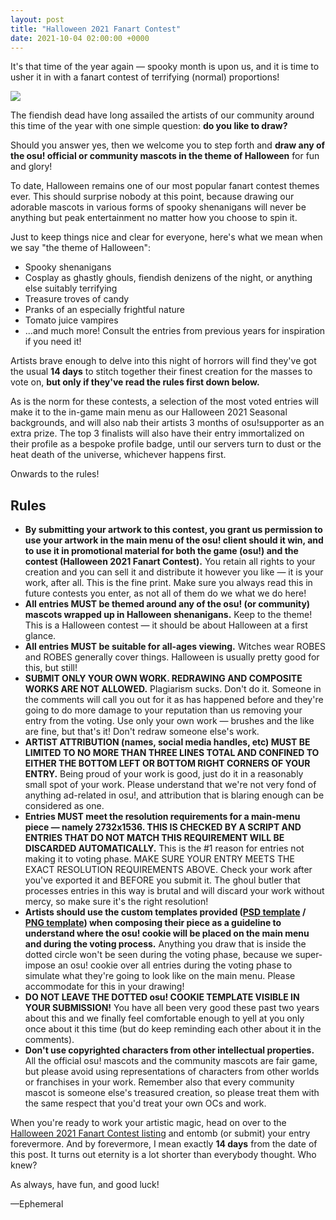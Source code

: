 ```yaml
---
layout: post
title: "Halloween 2021 Fanart Contest"
date: 2021-10-04 02:00:00 +0000
---
```


It's that time of the year again — spooky month is upon us, and it is time to usher it in with a fanart contest of terrifying (normal) proportions!

![](https://assets.ppy.sh/contests/135/header.jpg)

The fiendish dead have long assailed the artists of our community around this time of the year with one simple question: **do you like to draw?**

Should you answer yes, then we welcome you to step forth and **draw any of the osu! official or community mascots in the theme of Halloween** for fun and glory!

To date, Halloween remains one of our most popular fanart contest themes ever. This should surprise nobody at this point, because drawing our adorable mascots in various forms of spooky shenanigans will never be anything but peak entertainment no matter how you choose to spin it.

Just to keep things nice and clear for everyone, here's what we mean when we say "the theme of Halloween":

- Spooky shenanigans
- Cosplay as ghastly ghouls, fiendish denizens of the night, or anything else suitably terrifying
- Treasure troves of candy
- Pranks of an especially frightful nature
- Tomato juice vampires
- ...and much more! Consult the entries from previous years for inspiration if you need it!

Artists brave enough to delve into this night of horrors will find they've got the usual **14 days** to stitch together their finest creation for the masses to vote on, **but only if they've read the rules first down below.**

As is the norm for these contests, a selection of the most voted entries will make it to the in-game main menu as our Halloween 2021 Seasonal backgrounds, and will also nab their artists 3 months of osu!supporter as an extra prize. The top 3 finalists will also have their entry immortalized on their profile as a bespoke profile badge, until our servers turn to dust or the heat death of the universe, whichever happens first.

Onwards to the rules!

## Rules

- **By submitting your artwork to this contest, you grant us permission to use your artwork in the main menu of the osu! client should it win, and to use it in promotional material for both the game (osu!) and the contest (Halloween 2021 Fanart Contest).** You retain all rights to your creation and you can sell it and distribute it however you like — it is your work, after all. This is the fine print. Make sure you always read this in future contests you enter, as not all of them do we what we do here!
- **All entries MUST be themed around any of the osu! (or community) mascots wrapped up in Halloween shenanigans.** Keep to the theme! This is a Halloween contest — it should be about Halloween at a first glance.
- **All entries MUST be suitable for all-ages viewing.** Witches wear ROBES and ROBES generally cover things. Halloween is usually pretty good for this, but still!
- **SUBMIT ONLY YOUR OWN WORK. REDRAWING AND COMPOSITE WORKS ARE NOT ALLOWED.** Plagiarism sucks. Don't do it. Someone in the comments will call you out for it as has happened before and they're going to do more damage to your reputation than us removing your entry from the voting. Use only your own work — brushes and the like are fine, but that's it! Don't redraw someone else's work.
- **ARTIST ATTRIBUTION (names, social media handles, etc) MUST BE LIMITED TO NO MORE THAN THREE LINES TOTAL AND CONFINED TO EITHER THE BOTTOM LEFT OR BOTTOM RIGHT CORNERS OF YOUR ENTRY.** Being proud of your work is good, just do it in a reasonably small spot of your work. Please understand that we're not very fond of anything ad-related in osu!, and attribution that is blaring enough can be considered as one.
- **Entries MUST meet the resolution requirements for a main-menu piece — namely 2732x1536. THIS IS CHECKED BY A SCRIPT AND ENTRIES THAT DO NOT MATCH THIS REQUIREMENT WILL BE DISCARDED AUTOMATICALLY.** This is the #1 reason for entries not making it to voting phase. MAKE SURE YOUR ENTRY MEETS THE EXACT RESOLUTION REQUIREMENTS ABOVE. Check your work after you've exported it and BEFORE you submit it. The ghoul butler that processes entries in this way is brutal and will discard your work without mercy, so make sure it's the right resolution!
- **Artists should use the custom templates provided ([PSD template](https://assets.ppy.sh/events/fanart/templates/osu%21%20main%20menu%202732x1536.psd?2017) / [PNG template](https://assets.ppy.sh/events/fanart/templates/osu%21%20main%20menu%202732x1536.png?2017)) when composing their piece as a guideline to understand where the osu! cookie will be placed on the main menu and during the voting process.** Anything you draw that is inside the dotted circle won't be seen during the voting phase, because we super-impose an osu! cookie over all entries during the voting phase to simulate what they're going to look like on the main menu. Please accommodate for this in your drawing!
- **DO NOT LEAVE THE DOTTED osu! COOKIE TEMPLATE VISIBLE IN YOUR SUBMISSION!** You have all been very good these past two years about this and we finally feel comfortable enough to yell at you only once about it this time (but do keep reminding each other about it in the comments).
- **Don't use copyrighted characters from other intellectual properties.** All the official osu! mascots and the community mascots are fair game, but please avoid using representations of characters from other worlds or franchises in your work. Remember also that every community mascot is someone else's treasured creation, so please treat them with the same respect that you'd treat your own OCs and work.

When you're ready to work your artistic magic, head on over to the [Halloween 2021 Fanart Contest listing](https://osu.ppy.sh/community/contests/135) and entomb (or submit) your entry forevermore. And by forevermore, I mean exactly **14 days** from the date of this post. It turns out eternity is a lot shorter than everybody thought. Who knew?

As always, have fun, and good luck!

—Ephemeral
